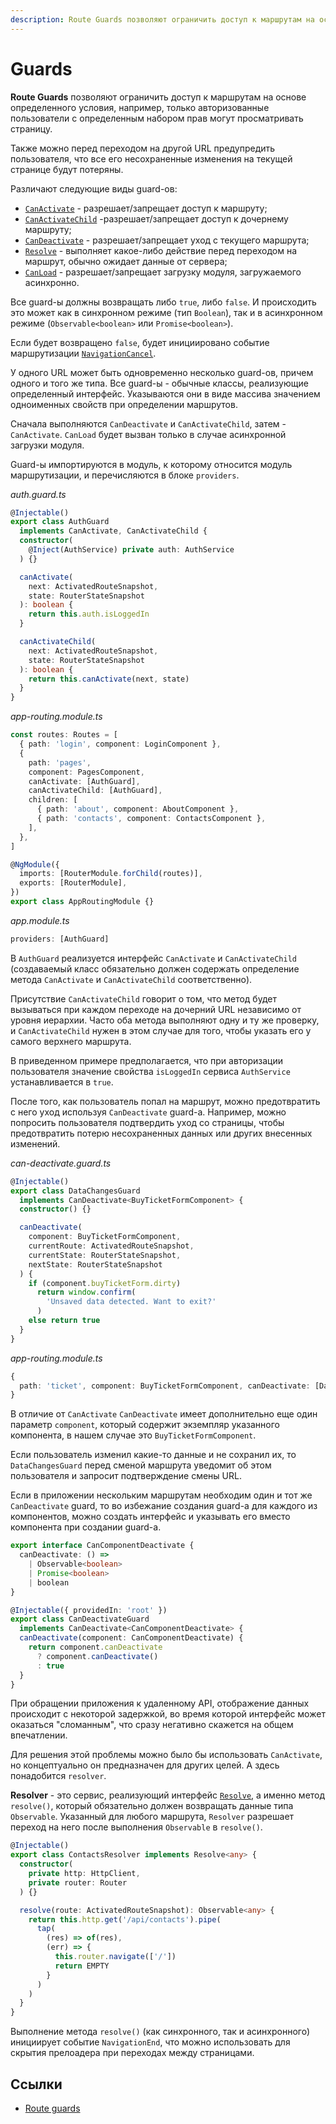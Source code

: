```yaml
---
description: Route Guards позволяют ограничить доступ к маршрутам на основе определенного условия, например, только авторизованные пользователи с определенным набором прав могут просматривать страницу
---
```


# Guards

**Route Guards** позволяют ограничить доступ к маршрутам на основе определенного условия, например, только авторизованные пользователи с определенным набором прав могут просматривать страницу.

Также можно перед переходом на другой URL предупредить пользователя, что все его несохраненные изменения на текущей странице будут потеряны.

Различают следующие виды guard-ов:

- [`CanActivate`](https://angular.io/api/router/CanActivate) - разрешает/запрещает доступ к маршруту;
- [`CanActivateChild`](https://angular.io/api/router/CanActivateChild) -разрешает/запрещает доступ к дочернему маршруту;
- [`CanDeactivate`](https://angular.io/api/router/CanDeactivate) - разрешает/запрещает уход с текущего маршрута;
- [`Resolve`](https://angular.io/api/router/Resolve) - выполняет какое-либо действие перед переходом на маршрут, обычно ожидает данные от сервера;
- [`CanLoad`](https://angular.io/api/router/CanLoad) - разрешает/запрещает загрузку модуля, загружаемого асинхронно.

Все guard-ы должны возвращать либо `true`, либо `false`. И происходить это может как в синхронном режиме (тип `Boolean`), так и в асинхронном режиме (`Observable<boolean>` или `Promise<boolean>`).

Если будет возвращено `false`, будет инициировано событие маршрутизации [`NavigationCancel`](https://angular.io/api/router/NavigationCancel).

У одного URL может быть одновременно несколько guard-ов, причем одного и того же типа. Все guard-ы - обычные классы, реализующие определенный интерфейс. Указываются они в виде массива значением одноименных свойств при определении маршрутов.

Сначала выполняются `CanDeactivate` и `CanActivateChild`, затем - `CanActivate`. `CanLoad` будет вызван только в случае асинхронной загрузки модуля.

Guard-ы импортируются в модуль, к которому относится модуль маршрутизации, и перечисляются в блоке `providers`.

_auth.guard.ts_

```ts
@Injectable()
export class AuthGuard
  implements CanActivate, CanActivateChild {
  constructor(
    @Inject(AuthService) private auth: AuthService
  ) {}

  canActivate(
    next: ActivatedRouteSnapshot,
    state: RouterStateSnapshot
  ): boolean {
    return this.auth.isLoggedIn
  }

  canActivateChild(
    next: ActivatedRouteSnapshot,
    state: RouterStateSnapshot
  ): boolean {
    return this.canActivate(next, state)
  }
}
```

_app-routing.module.ts_

```ts
const routes: Routes = [
  { path: 'login', component: LoginComponent },
  {
    path: 'pages',
    component: PagesComponent,
    canActivate: [AuthGuard],
    canActivateChild: [AuthGuard],
    children: [
      { path: 'about', component: AboutComponent },
      { path: 'contacts', component: ContactsComponent },
    ],
  },
]

@NgModule({
  imports: [RouterModule.forChild(routes)],
  exports: [RouterModule],
})
export class AppRoutingModule {}
```

_app.module.ts_

```ts
providers: [AuthGuard]
```

В `AuthGuard` реализуется интерфейс `CanActivate` и `CanActivateChild` (создаваемый класс обязательно должен содержать определение метода `CanActivate` и `CanActivateChild` соответственно).

Присутствие `CanActivateChild` говорит о том, что метод будет вызываться при каждом переходе на дочерний URL независимо от уровня иерархии. Часто оба метода выполняют одну и ту же проверку, и `CanActivateChild` нужен в этом случае для того, чтобы указать его у самого верхнего маршрута.

В приведенном примере предполагается, что при авторизации пользователя значение свойства `isLoggedIn` сервиса `AuthService` устанавливается в `true`.

После того, как пользователь попал на маршрут, можно предотвратить с него уход используя `CanDeactivate` guard-а. Например, можно попросить пользователя подтвердить уход со страницы, чтобы предотвратить потерю несохраненных данных или других внесенных изменений.

_can-deactivate.guard.ts_

```ts
@Injectable()
export class DataChangesGuard
  implements CanDeactivate<BuyTicketFormComponent> {
  constructor() {}

  canDeactivate(
    component: BuyTicketFormComponent,
    currentRoute: ActivatedRouteSnapshot,
    currentState: RouterStateSnapshot,
    nextState: RouterStateSnapshot
  ) {
    if (component.buyTicketForm.dirty)
      return window.confirm(
        'Unsaved data detected. Want to exit?'
      )
    else return true
  }
}
```

_app-routing.module.ts_

```ts
{
  path: 'ticket', component: BuyTicketFormComponent, canDeactivate: [DataChangesGuard]
}
```

В отличие от `CanActivate` `CanDeactivate` имеет дополнительно еще один параметр `component`, который содержит экземпляр указанного компонента, в нашем случае это `BuyTicketFormComponent`.

Если пользователь изменил какие-то данные и не сохранил их, то `DataChangesGuard` перед сменой маршрута уведомит об этом пользователя и запросит подтверждение смены URL.

Если в приложении нескольким маршрутам необходим один и тот же `CanDeactivate` guard, то во избежание создания guard-а для каждого из компонентов, можно создать интерфейс и указывать его вместо компонента при создании guard-а.

```ts
export interface CanComponentDeactivate {
  canDeactivate: () =>
    | Observable<boolean>
    | Promise<boolean>
    | boolean
}

@Injectable({ providedIn: 'root' })
export class CanDeactivateGuard
  implements CanDeactivate<CanComponentDeactivate> {
  canDeactivate(component: CanComponentDeactivate) {
    return component.canDeactivate
      ? component.canDeactivate()
      : true
  }
}
```

При обращении приложения к удаленному API, отображение данных происходит с некоторой задержкой, во время которой интерфейс может оказаться "сломанным", что сразу негативно скажется на общем впечатлении.

Для решения этой проблемы можно было бы использовать `CanActivate`, но концептуально он предназначен для других целей. А здесь понадобится `resolver`.

**Resolver** - это сервис, реализующий интерфейс [`Resolve`](https://angular.io/api/router/Resolve), а именно метод `resolve()`, который обязательно должен возвращать данные типа `Observable`. Указанный для любого маршрута, `Resolver` разрешает переход на него после выполнения `Observable` в `resolve()`.

```ts
@Injectable()
export class ContactsResolver implements Resolve<any> {
  constructor(
    private http: HttpClient,
    private router: Router
  ) {}

  resolve(route: ActivatedRouteSnapshot): Observable<any> {
    return this.http.get('/api/contacts').pipe(
      tap(
        (res) => of(res),
        (err) => {
          this.router.navigate(['/'])
          return EMPTY
        }
      )
    )
  }
}
```

Выполнение метода `resolve()` (как синхронного, так и асинхронного) инициирует событие `NavigationEnd`, что можно использовать для скрытия прелоадера при переходах между страницами.

## Ссылки

- [Route guards](https://angular.io/guide/router#milestone-5-route-guards)
